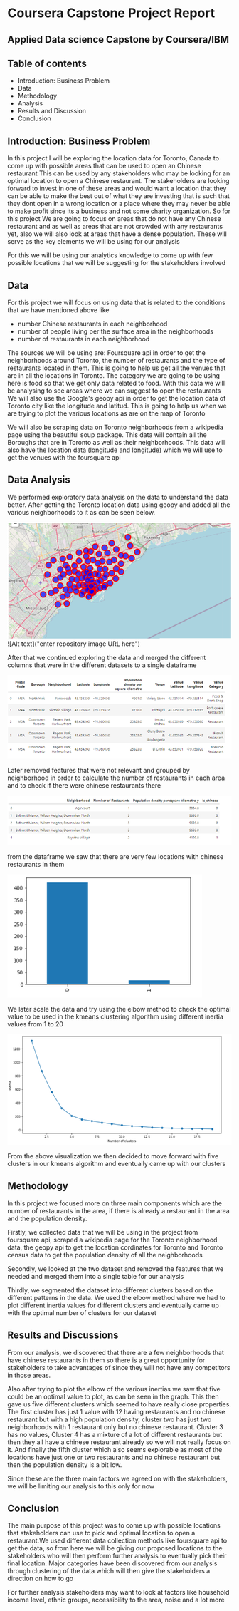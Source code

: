 # Coursera Capstone Project Report

## Applied Data science Capstone by Coursera/IBM

## Table of contents
* Introduction: Business Problem
* Data
* Methodology
* Analysis
* Results and Discussion
* Conclusion

## Introduction: Business Problem 

<p> In this project I will be exploring the location data for Toronto, Canada to come up with possible areas that can be used to open an Chinese restaurant This can be used by any stakeholders who may be looking for an optimal location to open a Chinese restaurant. The stakeholders are looking forward to invest in one of these areas and would want a location that they can be able to make the best out of what they are investing that is such that they dont open in a wrong location or a place where they may never be able to make profit since its a business and not some charity organization. So for this project We are going to focus on areas that do not have any Chinese restaurant and as well as areas that are not crowded with any restaurants yet, also we will also look at areas that have a dense population. These will serve as the key elements we will be using for our analysis </p>

<p> For this we will be using our analytics knowledge to come up with few possible locations that we will be suggesting for the stakeholders involved</p>

## Data 

For this project we will focus on using data that is related to the conditions that we have mentioned above like

* number Chinese restaurants in each neighborhood
* number of people living per the surface area in the neighborhoods
* number of restaurants in each neighborhood

<p> The sources we will be using are: Foursquare api in order to get the neighborhoods around Toronto, the number of restaurants and the type of restaurants located in them. This is going to help us get all the venues that are in all the locations in Toronto. The category we are going to be using here is food so that we get only data related to food. With this data we will be analysing to see areas where we can suggest to open the restaurants We will also use the Google's geopy api in order to get the location data of Toronto city like the longitude and latitud. This is going to help us when we are trying to plot the various locations as are on the map of Toronto </p>

<p> We will also be scraping data on Toronto neighborhoods from a wikipedia page using the beautiful soup package. This data will contain all the Boroughs that are in Toronto as well as their neighborhoods. This data will also have the location data (longitude and longitude) which we will use to get the venues with the foursquare api </p>

## Data Analysis

We performed exploratory data analysis on the data to understand the data better. After getting the Toronto location data using geopy and added all the various neighborhoods to it as can be seen below.

![Screenshot](map.png)
![Alt text]("enter repository image URL here")

After that we continued exploring the data and merged the different columns that were in the different datasets to a single dataframe

![Screenshot](merged.png)

Later removed features that were not relevant and grouped by neighborhood in order to calculate the number of restaurants in each area and to check if there were chinese restaurants there 

![Screenshot](chinese.png)

from the dataframe we saw that there are very few locations with chinese restaurants in them

![Screenshot](bar.png)

We later scale the data and try using the elbow method to check the optimal value to be used in the kmeans clustering algorithm using different inertia values from 1 to 20

![Screenshot](clusters.png)

From the above visualization we then decided to move forward with five clusters in our kmeans algorithm and eventually came up with our clusters


## Methodology

<p>In this project we focused more on three main components which are the number of restaurants in the area, if there is already a restaurant in the area and the population density.</p>

<p>Firstly, we collected data that we will be using in the project from foursquare api, scraped a wikipedia page for the Toronto neighborhood data, the geopy api to get the location cordinates for Toronto and Toronto census data to get the population density of all the neighborhoods</p>

<p>Secondly, we looked at the two dataset and removed the features that we needed and merged them into a single table for our analysis</p>

<p>Thirdly, we segmented the dataset into different clusters based on the different patterns in the data. We used the elbow method where we had to plot different inertia values for different clusters and eventually came up with the optimal number of clusters for our dataset</p>

## Results and Discussions

<p>From our analysis, we discovered that there are a few neighborhoods that have chinese restaurants in them so there is a great opportunity for stakeholders to take advantages of since they will not have any competitors in those areas.</p>

<p>Also after trying to plot the elbow of the various inertias we saw that five could be an optimal value to plot, as can be seen in the graph. This then gave us five different clusters which seemed to have really close properties. The first cluster has just 1 value with 12 having restaurants and no chinese restaurant but with a high population density, cluster two has just two neighborhoods with 1 restaurant only but no chinese restaurant. Cluster 3 has no values, Cluster 4 has a mixture of a lot of different restaurants but then they all have a chinese restaurant already so we will not really focus on it. And finally the fifth cluster which also seems explorable as most of the locations have just one or two restaurants and no chinese restaurant but then the population density is a bit low.</p>

<p>Since these are the three main factors we agreed on with the stakeholders, we will be limiting our analysis to this only for now</p>

## Conclusion

<p>The main purpose of this project was to come up with possible locations that stakeholders can use to pick and optimal location to open a restaurant.We used different data collection methods like foursquare api to get the data, so from here we will be giving our proposed locations to the stakeholders who will then perform further analysis to eventually pick their final location. Major categories have been discovered from our analysis through clustering of the data which will then give the stakeholders a direction on how to go</p>

<p>For further analysis stakeholders may want to look at factors like household income level, ethnic groups, accessibility to the area, noise and a lot more</p>
